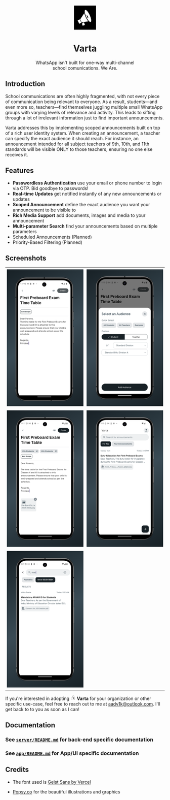 <p align="center">
    <img src="./app/assets/logo/varta-square-icon.png", height="76">
    <h1 align="center">Varta</h1>
  </a>
</p>

<center>
<p align="center" style="max-width: 320px;">
    WhatsApp isn't built for one-way multi-channel school comunications. We Are.
</p>
</center>

## Introduction

School communications are often highly fragmented, with not every piece of communication being relevant to everyone. As a result, students—and even more so, teachers—find themselves juggling multiple small WhatsApp groups with varying levels of relevance and activity. This leads to sifting through a lot of irrelevant information just to find important announcements.

Varta addresses this by implementing scoped announcements built on top of a rich user identity system. When creating an announcement, a teacher can specify the exact audience it should reach. For instance, an announcement intended for all subject teachers of 9th, 10th, and 11th standards will be visible ONLY to those teachers, ensuring no one else receives it.

## Features

- **Passwordless Authentication** use your email or phone number to login via OTP. Bid goodbye to passwords!
- **Real-time Updates** get notified instantly of any new announcements or updates
- **Scoped Announcement** define the exact audience you want your announcement to be visible to
- **Rich Media Support** add documents, images and media to your announcement
- **Multi-parameter Search** find your announcements based on multiple parameters
- Scheduled Announcements (Planned) 
- Priority-Based Filtering (Planned) 

## Screenshots

<table style="border-collapse: collapse;">
    <tr>
        <td style="padding: 5px;">
            <img src="./docs/screenshots/varta-scr-1.png" alt="Create an Announcement">
        </td>
        <td style="padding: 5px;">
            <img src="./docs/screenshots/varta-scr-2.png" alt="Select one or multiple scopes">
        </td>
    </tr>
    <tr>
        <td style="padding: 5px;">
            <img src="./docs/screenshots/varta-scr-3.png" alt="Add media or documents as needed">
        </td>
        <td style="padding: 5px;">
            <img src="./docs/screenshots/varta-scr-4.png" alt="See announcements relevant to you">
        </td>
    </tr>
    <tr>
        <td style="padding: 5px;">
            <img src="./docs/screenshots/varta-scr-5.png" alt="A powerful multi-parameter search functionality ">
        </td>
    </tr>
</table>

If you're interested in adopting <img src="./app/assets/images/varta-logo-largest.png" width="16px">
**Varta** for your organization or other specific use-case, feel free to reach out to me at [aadv1k@outlook.com](mailto:aadv1k@outlook.com). I'll get back to to you as soon as I can! 

## Documentation

### See [`server/README.md`](./server/README.md) for back-end specific documentation

### See [`app/README.md`](./app/README.md) for App/UI specific documentation

## Credits

- The font used is [Geist Sans by Vercel](https://vercel.com/font)

- [Popsy.co](https://popsy.co/illustrations) for the beautiful illustrations and graphics
